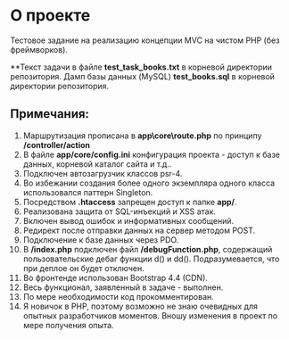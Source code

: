 
# О проекте

Тестовое задание на реализацию концепции MVC на чистом PHP (без фреймворков).

**Текст задачи в файле **test_task_books.txt** в корневой директории репозитория.
Дамп базы данных (MySQL) **test_books.sql** в корневой директории репозитория.

## Примечания:
1. Маршрутизация прописана в **app\core\route.php**  по принципу **/controller/action**
2. В файле **app/core/config.ini** конфигурация проекта - доступ к базе данных, корневой каталог сайта и т.д..
3. Подключен автозагрузчик классов psr-4.
4. Во избежании создания более одного экземпляра одного класса использовался паттерн Singleton.
5. Посредством **.htaccess** запрещен доступ к папке **app/**.
6. Реализована защита от SQL-инъекций и XSS атак.
7. Включен вывод ошибок и информативных сообщений.
8. Редирект после отправки данных на сервер методом POST.
9. Подключение к базе данных через PDO.
10. В **/index.php** подключен файл **/debugFunction.php**, содержащий пользовательские дебаг функции d() и dd(). Подразумевается, что при деплое он будет отключен.
11. Во фронтенде использован Bootstrap 4.4 (CDN).
12. Весь функционал, заявленный в задаче - выполнен.
13. По мере необходимости код прокомментирован.
14. Я новичок в PHP, поэтому возможно не знаю очевидных для опытных разработчиков моментов. Вношу изменения в проект по мере получения опыта.
